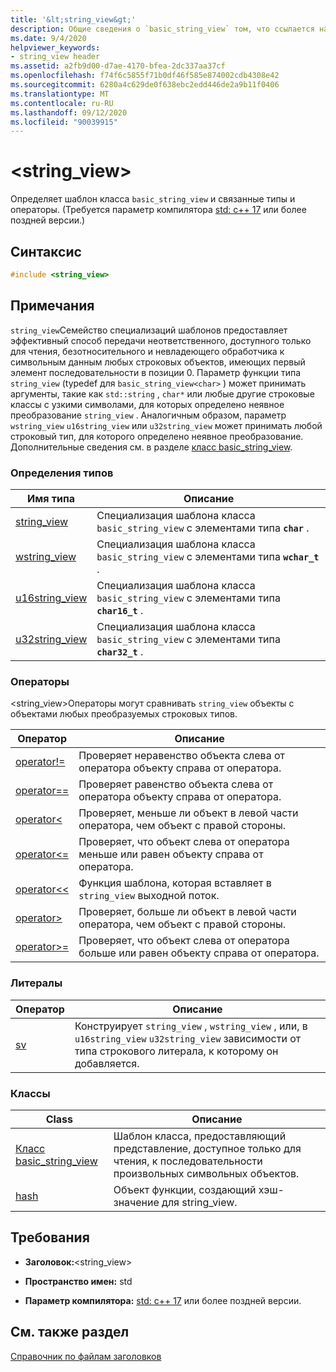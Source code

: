 ```yaml
---
title: '&lt;string_view&gt;'
description: Общие сведения о `basic_string_view` том, что ссылается на постоянную непрерывную последовательность объектов типа char.
ms.date: 9/4/2020
helpviewer_keywords:
- string_view header
ms.assetid: a2fb9d00-d7ae-4170-bfea-2dc337aa37cf
ms.openlocfilehash: f74f6c5855f71b0df46f585e874002cdb4308e42
ms.sourcegitcommit: 6280a4c629de0f638ebc2edd446de2a9b11f0406
ms.translationtype: MT
ms.contentlocale: ru-RU
ms.lasthandoff: 09/12/2020
ms.locfileid: "90039915"
---
```

# <a name="ltstring_viewgt"></a>&lt;string_view&gt;

Определяет шаблон класса `basic_string_view` и связанные типы и операторы. (Требуется параметр компилятора [std: c++ 17](../build/reference/std-specify-language-standard-version.md) или более поздней версии.)

## <a name="syntax"></a>Синтаксис

```cpp
#include <string_view>
```

## <a name="remarks"></a>Примечания

`string_view`Семейство специализаций шаблонов предоставляет эффективный способ передачи неответственного, доступного только для чтения, безотносительного и невладеющего обработчика к символьным данным любых строковых объектов, имеющих первый элемент последовательности в позиции 0. Параметр функции типа `string_view` (typedef для `basic_string_view<char>` ) может принимать аргументы, такие как `std::string` , `char*` или любые другие строковые классы с узкими символами, для которых определено неявное преобразование `string_view` . Аналогичным образом, параметр `wstring_view` `u16string_view` или `u32string_view` может принимать любой строковый тип, для которого определено неявное преобразование. Дополнительные сведения см. в разделе [класс basic_string_view](../standard-library/basic-string-view-class.md).

### <a name="typedefs"></a>Определения типов

|Имя типа|Описание|
|-|-|
|[string_view](../standard-library/string-view-typedefs.md#string_view)|Специализация шаблона класса `basic_string_view` с элементами типа **`char`** .|
|[wstring_view](../standard-library/string-view-typedefs.md#wstring_view)|Специализация шаблона класса `basic_string_view` с элементами типа **`wchar_t`** .|
|[u16string_view](../standard-library/string-view-typedefs.md#u16string_view)|Специализация шаблона класса `basic_string_view` с элементами типа **`char16_t`** .|
|[u32string_view](../standard-library/string-view-typedefs.md#u32string_view)|Специализация шаблона класса `basic_string_view` с элементами типа **`char32_t`** .|

### <a name="operators"></a>Операторы

\<string_view>Операторы могут сравнивать `string_view` объекты с объектами любых преобразуемых строковых типов.

|Оператор|Описание|
|-|-|
|[operator!=](../standard-library/string-view-operators.md#op_neq)|Проверяет неравенство объекта слева от оператора объекту справа от оператора.|
|[operator==](../standard-library/string-view-operators.md#op_eq_eq)|Проверяет равенство объекта слева от оператора объекту справа от оператора.|
|[operator<](../standard-library/string-view-operators.md#op_lt)|Проверяет, меньше ли объект в левой части оператора, чем объект с правой стороны.|
|[operator<=](../standard-library/string-view-operators.md#op_lt_eq)|Проверяет, что объект слева от оператора меньше или равен объекту справа от оператора.|
|[operator<\<](../standard-library/string-view-operators.md#op_lt_lt)|Функция шаблона, которая вставляет в `string_view` выходной поток.|
|[operator>](../standard-library/string-view-operators.md#op_gt)|Проверяет, больше ли объект в левой части оператора, чем объект с правой стороны.|
|[operator>=](../standard-library/string-view-operators.md#op_gt_eq)|Проверяет, что объект слева от оператора больше или равен объекту справа от оператора.|

### <a name="literals"></a>Литералы

|Оператор|Описание|
|-|-|
|[sv](../standard-library/string-view-operators.md#op_sv)|Конструирует `string_view` , `wstring_view` , или, в `u16string_view` `u32string_view` зависимости от типа строкового литерала, к которому он добавляется.|

### <a name="classes"></a>Классы

|Class|Описание|
|-|-|
|[Класс basic_string_view](../standard-library/basic-string-view-class.md)|Шаблон класса, предоставляющий представление, доступное только для чтения, к последовательности произвольных символьных объектов.|
|[hash](string-view-hash.md)|Объект функции, создающий хэш-значение для string_view.|

## <a name="requirements"></a>Требования

- **Заголовок:**\<string_view>

- **Пространство имен:** std

- **Параметр компилятора:** [std: c++ 17](../build/reference/std-specify-language-standard-version.md) или более поздней версии.

## <a name="see-also"></a>См. также раздел

[Справочник по файлам заголовков](../standard-library/cpp-standard-library-header-files.md)
